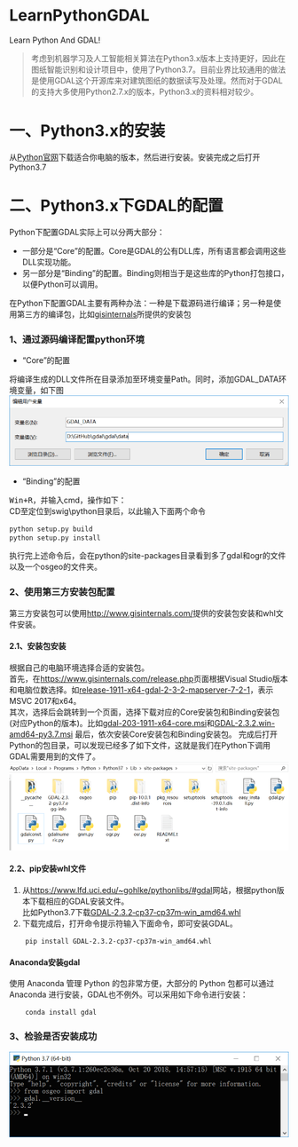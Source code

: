 # LearnPythonGDAL
Learn Python And GDAL!
>考虑到机器学习及人工智能相关算法在Python3.x版本上支持更好，因此在图纸智能识别和设计项目中，使用了Python3.7。目前业界比较通用的做法是使用GDAL这个开源库来对建筑图纸的数据读写及处理。然而对于GDAL的支持大多使用Python2.7.x的版本，Python3.x的资料相对较少。
# 一、Python3.x的安装
从[Python官网](https://www.python.org/ "Python官网")下载适合你电脑的版本，然后进行安装。安装完成之后打开Python3.7 
# 二、Python3.x下GDAL的配置
Python下配置GDAL实际上可以分两大部分：  

- 一部分是“Core”的配置。Core是GDAL的公有DLL库，所有语言都会调用这些DLL实现功能。  
- 另一部分是“Binding”的配置。Binding则相当于是这些库的Python打包接口，以便Python可以调用。  

在Python下配置GDAL主要有两种办法：一种是下载源码进行编译；另一种是使用第三方的编译包，比如[gisinternals](https://www.gisinternals.com)所提供的安装包  
### 1、通过源码编译配置python环境
- “Core”的配置  

将编译生成的DLL文件所在目录添加至环境变量Path。同时，添加GDAL_DATA环境变量，如下图  
![Alt text](https://github.com/joyerf/LearnPythonGDAL/blob/master/asset/gdal_data_env.png)  

- “Binding”的配置  

<kbd>Win+R</kbd>，并输入cmd，操作如下：  
CD至定位到swig\python目录后，以此输入下面两个命令  

    python setup.py build  
    python setup.py install
    
执行完上述命令后，会在python的site-packages目录看到多了gdal和ogr的文件以及一个osgeo的文件夹。
### 2、使用第三方安装包配置
第三方安装包可以使用<http://www.gisinternals.com/>提供的安装包安装和whl文件安装。
#### 2.1、安装包安装
根据自己的电脑环境选择合适的安装包。  
首先，在<https://www.gisinternals.com/release.php>页面根据Visual Studio版本和电脑位数选择。如[release-1911-x64-gdal-2-3-2-mapserver-7-2-1](https://www.gisinternals.com/query.html?content=filelist&file=release-1911-x64-gdal-2-3-2-mapserver-7-2-1.zip)，表示MSVC 2017和x64。  
其次，选择后会跳转到一个页面，选择下载对应的Core安装包和Binding安装包(对应Python的版本)。比如[gdal-203-1911-x64-core.msi](http://download.gisinternals.com/sdk/downloads/release-1911-x64-gdal-2-3-2-mapserver-7-2-1/gdal-203-1911-x64-core.msi)和[GDAL-2.3.2.win-amd64-py3.7.msi](http://download.gisinternals.com/sdk/downloads/release-1911-x64-gdal-2-3-2-mapserver-7-2-1/GDAL-2.3.2.win-amd64-py3.7.msi)
最后，依次安装Core安装包和Binding安装包。
完成后打开Python的包目录，可以发现已经多了如下文件，这就是我们在Python下调用GDAL需要用到的文件了。  
![Alt text](https://github.com/joyerf/LearnPythonGDAL/blob/master/asset/gdal_dir.png)  
#### 2.2、pip安装whl文件
1. 从<https://www.lfd.uci.edu/~gohlke/pythonlibs/#gdal>网站，根据python版本下载相应的GDAL安装文件。  
比如Python3.7下载[GDAL‑2.3.2‑cp37‑cp37m‑win\_amd64.whl](https://download.lfd.uci.edu/pythonlibs/h2ufg7oq/GDAL-2.3.2-cp37-cp37m-win_amd64.whl)    
2. 下载完成后，打开命令提示符输入下面命令，即可安装GDAL。  
````
    pip install GDAL‑2.3.2‑cp37‑cp37m‑win_amd64.whl
````
#### Anaconda安装gdal
使用 Anaconda 管理 Python 的包非常方便，大部分的 Python 包都可以通过 Anaconda 进行安装，GDAL也不例外。可以采用如下命令进行安装：
````
    conda install gdal 
````
### 3、检验是否安装成功
![Alt text](https://github.com/joyerf/LearnPythonGDAL/blob/master/asset/gadl_version.png)  